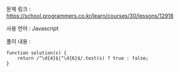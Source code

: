 문제 링크 : https://school.programmers.co.kr/learn/courses/30/lessons/12918

사용 언어 : Javascript

풀이 내용 :

```
function solution(s) {
    return /^\d{4}$|^\d{6}$/.test(s) ? true : false;
}
```
